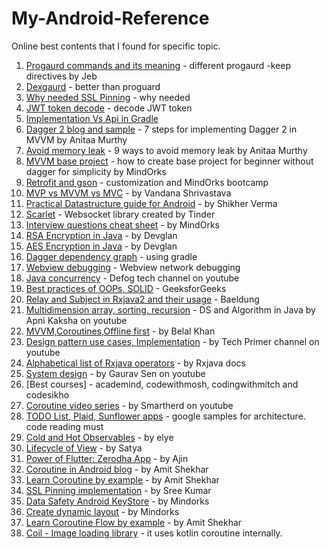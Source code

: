# My-Android-Reference
Online best contents that I found for specific topic. 



1) [Progaurd commands and its meaning](https://jebware.com/blog/?p=418) - different progaurd -keep directives by Jeb
2) [Dexgaurd](https://www.guardsquare.com/en/blog/setting-up-dexguard-android-studio#:~:text=%2D%20DexGuard%20comes%20with%20a%20plugin,and%20double%2Dclick%20to%20install.) - better than proguard
3) [Why needed SSL Pinning](https://stackoverflow.com/questions/45699036/why-is-ssl-certificate-pinning-required) - why needed
4) [JWT token decode](https://jwt.io/) - decode JWT token
5) [Implementation Vs Api in Gradle](https://medium.com/mindorks/implementation-vs-api-in-gradle-3-0-494c817a6fa)
6) [Dagger 2 blog and sample](https://android.jlelse.eu/7-steps-to-implement-dagger-2-in-android-dabc16715a3a) - 7 steps for implementing Dagger 2 in MVVM by Anitaa Murthy
7) [Avoid memory leak](https://android.jlelse.eu/9-ways-to-avoid-memory-leaks-in-android-b6d81648e35e) - 9 ways to avoid memory leak by Anitaa Murthy
8) [MVVM base project](https://blog.mindorks.com/mvvm-architecture-android-tutorial-for-beginners-step-by-step-guide) - how to create base project for beginner without dagger for simplicity by MindOrks
9) [Retrofit and gson](https://futurestud.io/tutorials/retrofit-replace-the-integrated-json-converter) - customization and MindOrks bootcamp
10) [MVP vs MVVM vs MVC](https://blog.mindorks.com/mvc-mvp-mvvm-architecture-in-android) - by Vandana Shrivastava
11) [Practical Datastructure guide for Android](https://medium.com/mindorks/practical-data-structures-guide-for-android-developers-73fdec190802) - by Shikher Verma
12) [Scarlet](https://github.com/Tinder/Scarlet) - Websocket library created by Tinder
13) [Interview questions cheat sheet](https://github.com/MindorksOpenSource/android-interview-questions) - by MindOrks
14) [RSA Encryption in Java](https://www.devglan.com/java8/rsa-encryption-decryption-java) - by Devglan
15) [AES Encryption in Java](https://www.devglan.com/corejava/java-aes-encypt-decrypt) - by Devglan
16) [Dagger dependency graph](https://android.jlelse.eu/gradle-dependency-tree-819b68898a53) - using gradle
17) [Webview debugging](https://developers.google.com/web/tools/chrome-devtools/remote-debugging/webviews) - Webview network debugging 
18) [Java concurrency](https://www.youtube.com/playlist?list=PLhfHPmPYPPRk6yMrcbfafFGSbE2EPK_A6) - Defog tech channel on youtube
19) [Best practices of OOPs, SOLID](https://www.geeksforgeeks.org/best-practices-of-object-oriented-programming-oop/?ref=leftbar-rightbar) - GeeksforGeeks
20) [Relay and Subject in Rxjava2 and their usage](https://www.baeldung.com/rx-relay?__cf_chl_captcha_tk__=5b0128c3819482d681bd2f9267273aea238ab109-1597618958-0-AaowS7CVt2yCUSAbVE5ZUj9d17t-JJGhkytmvD2o43xPfn8jbQCgZqscT1gseAvsBs6O0phoGs7vqGcI3oJypHgJYLMOcVqpd_I9zn5jN2GnogleynVfaCd5r24GzipRq-9QiW6Eke3K6HWLDiyJ_truWidpy_arYZ9pSQY_dfeTlYNCRCM4INjT0w7TJGvwrQ24bcPexb8loVtlrgubXu4H3VL4UAmVoBT2Jyji2WYmRoBkqElVntYRsmX71qd7QJX2eQZKCuIlzxzE5YY6HM0Kcd51-09jFno7kISWyLpghyqSGQU2O3eL4OX6MfC0HeDLzAzxDzRr8hQpQeIb0UM41UsFoTCKFlP6eeWmGaoiz5ajYF32yfedYjcoTAnfLuOS0DckwtUcAgbBuEa_RYBtsxPvDmw7FSYEezeSR2cwtdJDHDcaX8kH01CmGxC_lHeKFU2a6pTLCydKzWtLCeLUrHJGcWONERvYPVIewYj_CCrLGzlWTPGpt2AzTJjOrA) - Baeldung
21) [Multidimension array, sorting, recursion](https://www.youtube.com/playlist?list=PLKKfKV1b9e8ps6dD3QA5KFfHdiWj9cB1s) - DS and Algorithm in Java by Apni Kaksha on youtube
22) [MVVM,Coroutines,Offline first](https://www.youtube.com/playlist?list=PLk7v1Z2rk4hjVaZ8DZKe8iT9RIM9OUrwp) - by Belal Khan
23) [Design pattern use cases, Implementation](https://www.youtube.com/playlist?list=PLTyWtrsGknYfiybyI_6R7KvHSql0DW-2v) - by Tech Primer channel on youtube
24) [Alphabetical list of Rxjava operators](https://rxjava-doc.readthedocs.io/en/latest/Alphabetical-List-of-Observable-Operators/) - by Rxjava docs
25) [System design](https://www.youtube.com/playlist?list=PLMCXHnjXnTnvo6alSjVkgxV-VH6EPyvoX) - by Gaurav Sen on youtube
26) [Best courses] - academind, codewithmosh, codingwithmitch and codesikho
27) [Coroutine video series](https://www.youtube.com/playlist?list=PLlxmoA0rQ-Lzyprk1wxs4CT15hOqvW0oC) - by Smartherd on youtube
28) [TODO List, Plaid, Sunflower apps](https://github.com/android/architecture-samples) - google samples for architecture. code reading must
29) [Cold and Hot Observables](https://medium.com/mobile-app-development-publication/rxjava-2-understanding-hot-vs-cold-with-just-vs-fromcallable-3c463f9f68c9) - by elye
30) [Lifecycle of View](https://proandroiddev.com/the-life-cycle-of-a-view-in-android-6a2c4665b95e) - by Satya
31) [Power of Flutter: Zerodha App](https://www.youtube.com/watch?v=rSN8OLs1B0U&feature=youtu.be) - by Ajin 
32) [Coroutine in Android blog](https://blog.mindorks.com/mastering-kotlin-coroutines-in-android-step-by-step-guide) - by Amit Shekhar
33) [Learn Coroutine by example](https://github.com/MindorksOpenSource/Kotlin-Coroutines-Android-Examples) - by Amit Shekhar
34) [SSL Pinning implementation](https://medium.com/@sreekumar_av/certificate-public-key-pinning-in-android-using-retrofit-2-0-74140800025b) - by Sree Kumar
35) [Data Safety Android KeyStore](https://blog.mindorks.com/how-to-encrypt-data-safely-on-device-and-use-the-androidkeystore) - by Mindorks
36) [Create dynamic layout](https://medium.com/mindorks/creating-dynamic-layouts-in-android-d4008b72f2d) - by Mindorks
37) [Learn Coroutine Flow by example](https://github.com/MindorksOpenSource/Kotlin-Flow-Android-Examples) - by Amit Shekhar
38) [Coil - Image loading library](https://github.com/coil-kt/coil) - it uses kotlin coroutine internally.
